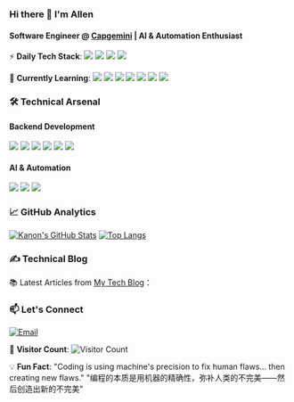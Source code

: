 ### Hi there 👋 I'm Allen

#### Software Engineer @ [Capgemini](https://www.capgemini.com/) | AI & Automation Enthusiast
⚡ **Daily Tech Stack**: 
![](https://img.shields.io/badge/-VBA-217346?style=flat&logo=Microsoft-Excel&logoColor=white)
![](https://img.shields.io/badge/-UiPath-009CE0?style=flat&logo=UiPath&logoColor=white)
![](https://img.shields.io/badge/-Python-3776AB?style=flat&logo=Python&logoColor=white)
![](https://img.shields.io/badge/-Selenium-43B02A?style=flat&logo=Selenium&logoColor=white)

🌱 **Currently Learning**:
![](https://img.shields.io/badge/-PyTorch-EE4C2C?style=flat&logo=PyTorch&logoColor=white)
![](https://img.shields.io/badge/-TensorFlow-FF6F00?style=flat&logo=TensorFlow&logoColor=white)
![](https://img.shields.io/badge/-Vue.js-4FC08D?style=flat&logo=Vue.js&logoColor=white)
![](https://img.shields.io/badge/-MongoDB-47A248?style=flat&logo=MongoDB&logoColor=white)
![](https://img.shields.io/badge/-OpenCV-5C3EE8?style=flat&logo=OpenCV&logoColor=white)
![](https://img.shields.io/badge/-Machine%20Learning-FF6F00?style=flat&logo=TensorFlow&logoColor=white)
![](https://img.shields.io/badge/-Web%20Scraping-2CA5E0?style=flat&logo=WebStorm&logoColor=white)

### 🛠️ Technical Arsenal
#### Backend Development
![](https://img.shields.io/badge/Java-ED8B00?style=for-the-badge&logo=openjdk&logoColor=white)
![](https://img.shields.io/badge/Spring%20Boot-6DB33F?style=for-the-badge&logo=spring&logoColor=white)
![](https://img.shields.io/badge/NestJS-E0234E?style=for-the-badge&logo=NestJS&logoColor=white)
![](https://img.shields.io/badge/MySQL-4479A1?style=for-the-badge&logo=mysql&logoColor=white)
![](https://img.shields.io/badge/Redis-DC382D?style=for-the-badge&logo=Redis&logoColor=white)
![](https://img.shields.io/badge/RabbitMQ-FF6600?style=for-the-badge&logo=RabbitMQ&logoColor=white)

#### AI & Automation
![](https://img.shields.io/badge/Python-3776AB?style=for-the-badge&logo=python&logoColor=white)
![](https://img.shields.io/badge/UiPath-009CE0?style=for-the-badge&logo=UiPath&logoColor=white)
![](https://img.shields.io/badge/Selenium-43B02A?style=for-the-badge&logo=Selenium&logoColor=white)

### 📈 GitHub Analytics
[![Kanon's GitHub Stats](https://github-readme-stats.vercel.app/api?username=kkkano&show_icons=true&theme=default&hide_title=true)](https://github.com/kkkano)
[![Top Langs](https://github-readme-stats.vercel.app/api/top-langs/?username=kkkano&layout=compact&theme=default)](https://github.com/kkkano)

### ✍️ Technical Blog
📚 Latest Articles from [My Tech Blog](https://allenblog.vercel.app)：

### 📫 Let's Connect
[![Email](https://img.shields.io/badge/📧%20Contact%20Me-657394554@qq.com-important?style=flat&logo=gmail&logoColor=white)](mailto:657394554@qq.com)

👀 **Visitor Count**: ![Visitor Count](https://profile-counter.glitch.me/kkkano/count.svg)

💡 **Fun Fact**: "Coding is using machine's precision to fix human flaws... then creating new flaws."
                        "编程的本质是用机器的精确性，弥补人类的不完美——然后创造出新的不完美"
